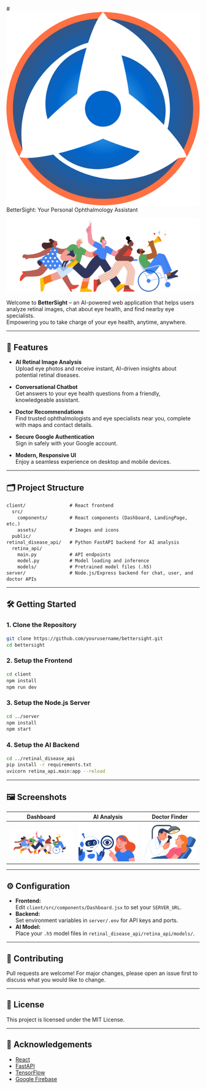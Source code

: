 #![BetterSight Banner](client/src/assets/logo.svg) BetterSight: Your Personal Ophthalmology Assistant

![BetterSight Banner](client/src/assets/banner.png)

Welcome to **BetterSight** – an AI-powered web application that helps users analyze retinal images, chat about eye health, and find nearby eye specialists.  
Empowering you to take charge of your eye health, anytime, anywhere.

---

## 🚀 Features

- **AI Retinal Image Analysis**  
  Upload eye photos and receive instant, AI-driven insights about potential retinal diseases.

- **Conversational Chatbot**  
  Get answers to your eye health questions from a friendly, knowledgeable assistant.

- **Doctor Recommendations**  
  Find trusted ophthalmologists and eye specialists near you, complete with maps and contact details.

- **Secure Google Authentication**  
  Sign in safely with your Google account.

- **Modern, Responsive UI**  
  Enjoy a seamless experience on desktop and mobile devices.

---

## 🗂️ Project Structure

```
client/                # React frontend
  src/
    components/        # React components (Dashboard, LandingPage, etc.)
    assets/            # Images and icons
  public/
retinal_disease_api/   # Python FastAPI backend for AI analysis
  retina_api/
    main.py            # API endpoints
    model.py           # Model loading and inference
    models/            # Pretrained model files (.h5)
server/                # Node.js/Express backend for chat, user, and doctor APIs
```

---

## 🛠️ Getting Started

### 1. Clone the Repository

```sh
git clone https://github.com/yourusername/bettersight.git
cd bettersight
```

### 2. Setup the Frontend

```sh
cd client
npm install
npm run dev
```

### 3. Setup the Node.js Server

```sh
cd ../server
npm install
npm start
```

### 4. Setup the AI Backend

```sh
cd ../retinal_disease_api
pip install -r requirements.txt
uvicorn retina_api.main:app --reload
```

---

## 🖼️ Screenshots

| Dashboard | AI Analysis | Doctor Finder |
|-----------|-------------|---------------|
| ![Dashboard](client/src/assets/banner.png) | ![AI Analysis](client/src/assets/robot.png) | ![Doctor Finder](client/src/assets/doctor.png) |

---

## ⚙️ Configuration

- **Frontend:**  
  Edit `client/src/components/Dashboard.jsx` to set your `SERVER_URL`.
- **Backend:**  
  Set environment variables in `server/.env` for API keys and ports.
- **AI Model:**  
  Place your `.h5` model files in `retinal_disease_api/retina_api/models/`.

---

## 🤝 Contributing

Pull requests are welcome! For major changes, please open an issue first to discuss what you would like to change.

---

## 📄 License

This project is licensed under the MIT License.

---

## 🙏 Acknowledgements

- [React](https://react.dev/)
- [FastAPI](https://fastapi.tiangolo.com/)
- [TensorFlow](https://www.tensorflow.org/)
- [Google Firebase](https://firebase.google.com/)
